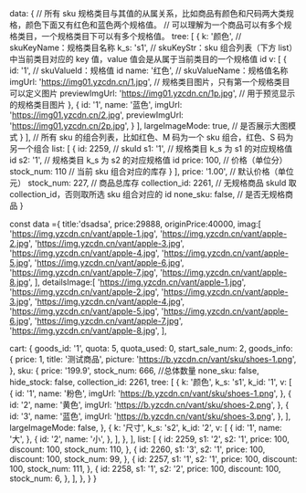 data: {
// 所有 sku 规格类目与其值的从属关系，比如商品有颜色和尺码两大类规格，颜色下面又有红色和蓝色两个规格值。
// 可以理解为一个商品可以有多个规格类目，一个规格类目下可以有多个规格值。
tree: [
{
k: '颜色', // skuKeyName：规格类目名称
k_s: 's1', // skuKeyStr：sku 组合列表（下方 list）中当前类目对应的 key 值，value 值会是从属于当前类目的一个规格值 id
v: [
{
id: '1', // skuValueId：规格值 id
name: '红色', // skuValueName：规格值名称
imgUrl: 'https://img01.yzcdn.cn/1.jpg', // 规格类目图片，只有第一个规格类目可以定义图片
previewImgUrl: 'https://img01.yzcdn.cn/1p.jpg', // 用于预览显示的规格类目图片
},
{
id: '1',
name: '蓝色',
imgUrl: 'https://img01.yzcdn.cn/2.jpg',
previewImgUrl: 'https://img01.yzcdn.cn/2p.jpg',
}
],
largeImageMode: true, // 是否展示大图模式
}
],
// 所有 sku 的组合列表，比如红色、M 码为一个 sku 组合，红色、S 码为另一个组合
list: [
{
id: 2259, // skuId
s1: '1', // 规格类目 k_s 为 s1 的对应规格值 id
s2: '1', // 规格类目 k_s 为 s2 的对应规格值 id
price: 100, // 价格（单位分）
stock_num: 110 // 当前 sku 组合对应的库存
}
],
price: '1.00', // 默认价格（单位元）
stock_num: 227, // 商品总库存
collection_id: 2261, // 无规格商品 skuId 取 collection_id，否则取所选 sku 组合对应的 id
none_sku: false, // 是否无规格商品
}

<!-- 前端模拟字段 参考-->

const data ={
title:'dsadsa',
price:29888,
originPrice:40000,
imag:[
'https://img.yzcdn.cn/vant/apple-1.jpg',
'https://img.yzcdn.cn/vant/apple-2.jpg',
'https://img.yzcdn.cn/vant/apple-3.jpg',
'https://img.yzcdn.cn/vant/apple-4.jpg',
'https://img.yzcdn.cn/vant/apple-5.jpg',
'https://img.yzcdn.cn/vant/apple-6.jpg',
'https://img.yzcdn.cn/vant/apple-7.jpg',
'https://img.yzcdn.cn/vant/apple-8.jpg',
],
detailsImage:[
'https://img.yzcdn.cn/vant/apple-1.jpg',
'https://img.yzcdn.cn/vant/apple-2.jpg',
'https://img.yzcdn.cn/vant/apple-3.jpg',
'https://img.yzcdn.cn/vant/apple-4.jpg',
'https://img.yzcdn.cn/vant/apple-5.jpg',
'https://img.yzcdn.cn/vant/apple-6.jpg',
'https://img.yzcdn.cn/vant/apple-7.jpg',
'https://img.yzcdn.cn/vant/apple-8.jpg',
],

cart: {
goods_id: '1',
quota: 5,
quota_used: 0,
start_sale_num: 2,
goods_info: {
price: 1,
title: '测试商品',
picture: 'https://b.yzcdn.cn/vant/sku/shoes-1.png',
},
sku: {
price: '199.9',
stock_num: 666, //总体数量
none_sku: false,
hide_stock: false,
collection_id: 2261,
tree: [
{
k: '颜色',
k_s: 's1',
k_id: '1',
v: [
{
id: '1',
name: '粉色',
imgUrl: 'https://b.yzcdn.cn/vant/sku/shoes-1.png',
},
{
id: '2',
name: '黄色',
imgUrl: 'https://b.yzcdn.cn/vant/sku/shoes-2.png',
},
{
id: '3',
name: '蓝色',
imgUrl: 'https://b.yzcdn.cn/vant/sku/shoes-3.png',
},
],
largeImageMode: false,
},
{
k: '尺寸',
k_s: 's2',
k_id: '2',
v: [
{
id: '1',
name: '大',
},
{
id: '2',
name: '小',
},
],
},
],
list: [
{
id: 2259,
s1: '2',
s2: '1',
price: 100,
discount: 100,
stock_num: 110,
},
{
id: 2260,
s1: '3',
s2: '1',
price: 100,
discount: 100,
stock_num: 99,
},
{
id: 2257,
s1: '1',
s2: '1',
price: 100,
discount: 100,
stock_num: 111,
},
{
id: 2258,
s1: '1',
s2: '2',
price: 100,
discount: 100,
stock_num: 6,
},
],
},
}
}
